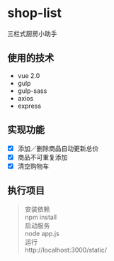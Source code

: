 # shop-list
三栏式厨房小助手

## 使用的技术
- vue 2.0
- gulp
- gulp-sass
- axios
- express

## 实现功能

- [x] 添加／删除商品自动更新总价
- [x] 商品不可重复添加
- [x] 清空购物车

## 执行项目

> 安装依赖  
> npm install  
> 启动服务  
> node app.js  
> 运行  
> http://localhost:3000/static/

